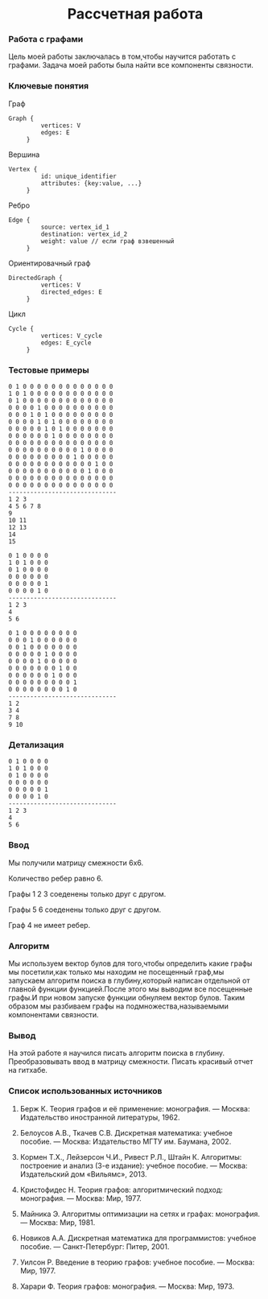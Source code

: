<h1 align= "center"> Рассчетная работа</h1>

### Работа с графами
Цель моей работы заключалась в том,чтобы научится работать с графами.
Задача моей работы была найти все компоненты связности.

### Ключевые понятия

Граф

~~~
Graph {
         vertices: V
         edges: E
     }

~~~

Вершина

```
Vertex {
         id: unique_identifier
         attributes: {key:value, ...}
     }
```

Ребро

~~~
Edge {
         source: vertex_id_1
         destination: vertex_id_2
         weight: value // если граф взвешенный
     }
~~~

Ориентировачный граф

~~~
DirectedGraph {
         vertices: V
         directed_edges: E
     }
~~~

Цикл

~~~
Cycle {
         vertices: V_cycle
         edges: E_cycle
     }
~~~
### Тестовые примеры

~~~
0 1 0 0 0 0 0 0 0 0 0 0 0 0 0 
1 0 1 0 0 0 0 0 0 0 0 0 0 0 0 
0 1 0 0 0 0 0 0 0 0 0 0 0 0 0
0 0 0 0 1 0 0 0 0 0 0 0 0 0 0
0 0 0 1 0 1 0 0 0 0 0 0 0 0 0
0 0 0 0 1 0 1 0 0 0 0 0 0 0 0
0 0 0 0 0 1 0 1 0 0 0 0 0 0 0
0 0 0 0 0 0 1 0 0 0 0 0 0 0 0
0 0 0 0 0 0 0 0 0 0 0 0 0 0 0
0 0 0 0 0 0 0 0 0 0 1 0 0 0 0
0 0 0 0 0 0 0 0 0 1 0 0 0 0 0
0 0 0 0 0 0 0 0 0 0 0 0 1 0 0
0 0 0 0 0 0 0 0 0 0 0 1 0 0 0 
0 0 0 0 0 0 0 0 0 0 0 0 0 0 0
0 0 0 0 0 0 0 0 0 0 0 0 0 0 0
------------------------------
1 2 3
4 5 6 7 8
9
10 11
12 13
14
15
~~~
~~~
0 1 0 0 0 0
1 0 1 0 0 0
0 1 0 0 0 0
0 0 0 0 0 0
0 0 0 0 0 1
0 0 0 0 1 0
------------------------------
1 2 3
4
5 6
~~~
~~~
0 1 0 0 0 0 0 0 0 0 
0 0 0 1 0 0 0 0 0 0
0 0 1 0 0 0 0 0 0 0
0 0 0 0 0 1 0 0 0 0
0 0 0 0 1 0 0 0 0 0
0 0 0 0 0 0 0 1 0 0
0 0 0 0 0 0 1 0 0 0
0 0 0 0 0 0 0 0 0 1
0 0 0 0 0 0 0 0 1 0
------------------------------
1 2
3 4
7 8
9 10
~~~

### Детализация
~~~
0 1 0 0 0 0
1 0 1 0 0 0
0 1 0 0 0 0
0 0 0 0 0 0
0 0 0 0 0 1
0 0 0 0 1 0
------------------------------
1 2 3
4
5 6
~~~
### Ввод
Мы получили матрицу смежности 6х6.

Количество ребер равно 6.

Графы 1 2 3   соеденены только друг с другом.

Графы 5 6 соеденены только друг с другом.

Граф 4 не имеет ребер.

### Алгоритм
Мы используем вектор булов для того,чтобы определить какие графы мы посетили,как только мы находим не посещенный граф,мы запускаем алгоритм поиска в глубину,который написан отдельной от главной функции функцией.После этого мы выводим все посещенные графы.И при новом запуске функции обнуляем вектор булов.
Таким образом мы разбиваем графы на подмножества,называемыми компонентами связности.
### Вывод
На этой работе я научился писать алгоритм поиска в глубину.
Преобразовывать ввод в матрицу смежности.
Писать красивый отчет на гитхабе.
### Список использованных источников
1. Берж К. Теория графов и её применение: монография. — Москва: Издательство иностранной литературы, 1962.

2. Белоусов А.В., Ткачев С.В. Дискретная математика: учебное пособие. — Москва: Издательство МГТУ им. Баумана, 2002.

3. Кормен Т.Х., Лейзерсон Ч.И., Ривест Р.Л., Штайн К. Алгоритмы: построение и анализ (3-е издание): учебное пособие. — Москва: Издательский дом «Вильямс», 2013.

4. Кристофидес Н. Теория графов: алгоритмический подход: монография. — Москва: Мир, 1977.

5. Майника Э. Алгоритмы оптимизации на сетях и графах: монография. — Москва: Мир, 1981.

6. Новиков А.A. Дискретная математика для программистов: учебное пособие. — Санкт-Петербург: Питер, 2001.

7. Уилсон Р. Введение в теорию графов: учебное пособие. — Москва: Мир, 1977.

8. Харари Ф. Теория графов: монография. — Москва: Мир, 1973.

